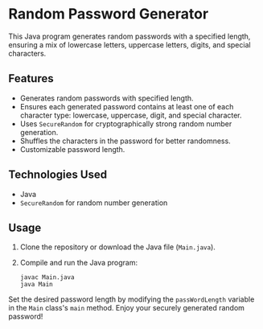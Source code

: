 # Random Password Generator

This Java program generates random passwords with a specified length, ensuring a mix of lowercase letters, uppercase letters, digits, and special characters.

## Features

- Generates random passwords with specified length.
- Ensures each generated password contains at least one of each character type: lowercase, uppercase, digit, and special character.
- Uses `SecureRandom` for cryptographically strong random number generation.
- Shuffles the characters in the password for better randomness.
- Customizable password length.

## Technologies Used

- Java
- `SecureRandom` for random number generation

## Usage

1. Clone the repository or download the Java file (`Main.java`).

2. Compile and run the Java program:

   ```shell
   javac Main.java
   java Main
Set the desired password length by modifying the `passWordLength` variable in the `Main` class's `main` method.
Enjoy your securely generated random password!
